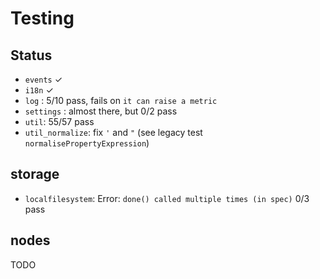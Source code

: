 # Testing

## Status

- `events` ✓
- `i18n` ✓
- `log` : 5/10 pass, fails on `it can raise a metric`
- `settings` : almost there, but 0/2 pass
- `util`: 55/57 pass
- `util_normalize`: fix `'` and `"` (see legacy test `normalisePropertyExpression`)

## storage

- `localfilesystem`: Error: `done() called multiple times (in spec)` 0/3 pass

## nodes

TODO
